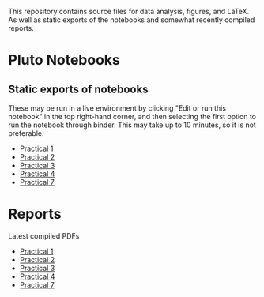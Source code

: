 This repository contains source files for data analysis, figures, and LaTeX. As well as static exports of the notebooks and somewhat recently compiled reports.

#  Pluto Notebooks
## Static exports of notebooks 
These may be run in a live environment by clicking "Edit or run this notebook" in the top right-hand corner, and then selecting the first option to run the notebook through binder. This may take up to 10 minutes, so it is not preferable.
- [Practical 1](https://adammenne.github.io/chemistry_264/practical_1/plots.html)
- [Practical 2](https://adammenne.github.io/chemistry_264/practical_2/plots.html)
- [Practical 3](https://adammenne.github.io/chemistry_264/practical_3/notebook.html)
- [Practical 4](https://adammenne.github.io/chemistry_264/practical_4/notebook.html)
- [Practical 7](https://adammenne.github.io/chemistry_264/practical_7/notebook.html)

# Reports
Latest compiled PDFs
- [Practical 1](https://github.com/AdamMenne/chemistry_264/raw/master/practical_1/report/report.pdf)
- [Practical 2](https://github.com/AdamMenne/chemistry_264/raw/master/practical_2/report/report.pdf)
- [Practical 3](https://github.com/AdamMenne/chemistry_264/raw/master/practical_3/report/report.pdf)
- [Practical 4](https://github.com/AdamMenne/chemistry_264/raw/master/practical_4/report/report.pdf)
- [Practical 7](https://github.com/AdamMenne/chemistry_264/raw/master/practical_7/report/report.pdf)
